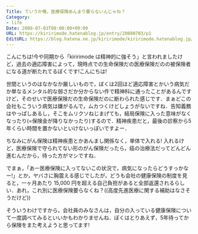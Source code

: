 ```yaml
---
Title: ていうか俺，医療保険あんまり要らないんじゃね？
Category:
- life
Date: 2008-07-03T00:00:00+09:00
URL: https://kiririmode.hatenablog.jp/entry/20080703/p1
EditURL: https://blog.hatena.ne.jp/kiririmode/kiririmode.hatenablog.jp/atom/entry/8454420450078214675
---
```



こんにちは!今や同期から「kiririmode は精神的に強そう」と言われましたけど，過去の適応障害によって，現時点での生命保険だの医療保険だのの被保険者になる道が断たれてるぼくです!こんにちは!

世間というのはなかなか厳しいもので，ぼくは2回ほど適応障害とかいう病気だか単なるメンタル的な弱さだか分からない件で精神科に通ったことがあるんですけど，そのせいで医療保険だの生命保険だのに断わられた感じです．まぁどこの会社もこういう病気は嫌がるんで，ムカつくけどしょうがないですね．告知義務はやっぱしあるし，そこをムリクソねじまげても，結局保険に入った意味がなくなったり(=保険金が降りなかったり)するので．精神疾患だと，最後の診察から5年くらい時間を置かないといけないっぽいですよー．

ちなみにがん保険は精神疾患とかあんまし関係なく，単体で入れる! 入れるけど，医療保険で守られてない形のがん保険だったら，癌の治療法だってどんどん進むんだから，待った方がマシですね．

でまぁ，「あー医療保険に入ってないこの状況で，病気になったらどうすっかなー!」とか，ヤバさに胸震える感じでしたが，どうも会社の健康保険の制度を見ると，一ヶ月あたり 15,000 円を超える自己負担があると全部返還されるらしい．あれ，これ別に医療保険要らなくね？((高度先進医療に関する補助はなさそうだけど))

そういうわけですから，会社員のみなさんは，自分の入っている健康保険について一度調べてみるといいかもわかりませんね．ぼくはとりあえず，5年待ってから保険をまた考えようと思ってます!
